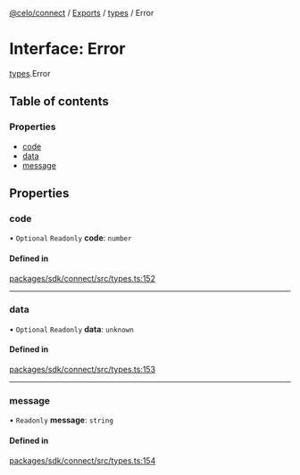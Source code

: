 [@celo/connect](../README.md) / [Exports](../modules.md) / [types](../modules/types.md) / Error

# Interface: Error

[types](../modules/types.md).Error

## Table of contents

### Properties

- [code](types.Error.md#code)
- [data](types.Error.md#data)
- [message](types.Error.md#message)

## Properties

### code

• `Optional` `Readonly` **code**: `number`

#### Defined in

[packages/sdk/connect/src/types.ts:152](https://github.com/celo-org/developer-tooling/blob/master/packages/sdk/connect/src/types.ts#L152)

___

### data

• `Optional` `Readonly` **data**: `unknown`

#### Defined in

[packages/sdk/connect/src/types.ts:153](https://github.com/celo-org/developer-tooling/blob/master/packages/sdk/connect/src/types.ts#L153)

___

### message

• `Readonly` **message**: `string`

#### Defined in

[packages/sdk/connect/src/types.ts:154](https://github.com/celo-org/developer-tooling/blob/master/packages/sdk/connect/src/types.ts#L154)
